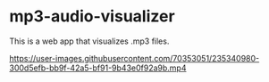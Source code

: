 # mp3-audio-visualizer

This is a web app that visualizes .mp3 files.

https://user-images.githubusercontent.com/70353051/235340980-300d5efb-bb9f-42a5-bf91-9b43e0f92a9b.mp4